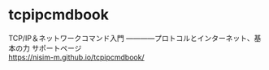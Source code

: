 # tcpipcmdbook
TCP/IP＆ネットワークコマンド入門 ————プロトコルとインターネット、基本の力 サポートページ  
https://nisim-m.github.io/tcpipcmdbook/
